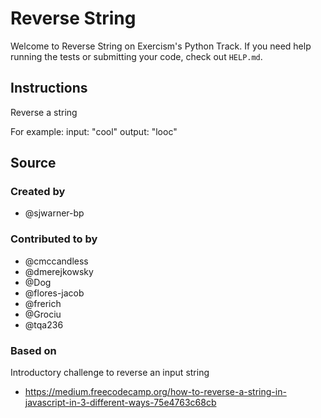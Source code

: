 # Reverse String

Welcome to Reverse String on Exercism's Python Track. If you need help running the tests or submitting your code, check
out `HELP.md`.

## Instructions

Reverse a string

For example:
input: "cool"
output: "looc"

## Source

### Created by

- @sjwarner-bp

### Contributed to by

- @cmccandless
- @dmerejkowsky
- @Dog
- @flores-jacob
- @frerich
- @Grociu
- @tqa236

### Based on

Introductory challenge to reverse an input string
- https://medium.freecodecamp.org/how-to-reverse-a-string-in-javascript-in-3-different-ways-75e4763c68cb
